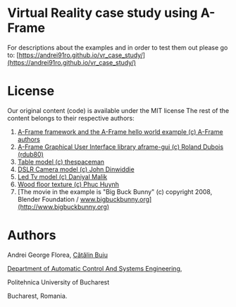 # Virtual Reality case study using A-Frame

For descriptions about the examples and in order to test them out please go to: [https://andrei91ro.github.io/vr_case_study/](https://andrei91ro.github.io/vr_case_study/)

# License

Our original content (code) is available under the MIT license
The rest of the content belongs to their respective authors:

1. [A-Frame framework and the A-Frame hello world example (c) A-Frame authors](https://aframe.io/examples/showcase/helloworld)
1. [A-Frame Graphical User Interface library aframe-gui (c) Roland Dubois (rdub80)](https://github.com/rdub80/aframe-gui)
1. [Table model (c) thespaceman](https://sketchfab.com/models/5452f691b8dc4b449dcf1674b8ba5b14)
1. [DSLR Camera model (c) John Dinwiddie](https://sketchfab.com/models/4b0f32666d1c4fabbb26aa3ced6b36f4)
1. [Led Tv model (c) Daniyal Malik](https://sketchfab.com/models/014e75456b4e465b9cecd1b136a0312b)
1. [Wood floor texture (c) Phuc Huynh](https://www.pinterest.com/pin/299630181432194078/)
1. [The movie in the example is "Big Buck Bunny" (c) copyright 2008, Blender Foundation / www.bigbuckbunny.org](http://www.bigbuckbunny.org)


# Authors
Andrei George Florea, [Cătălin Buiu](http://catalin.buiu.net)

[Department of Automatic Control And Systems Engineering](http://acse.pub.ro),

Politehnica University of Bucharest

Bucharest, Romania.
